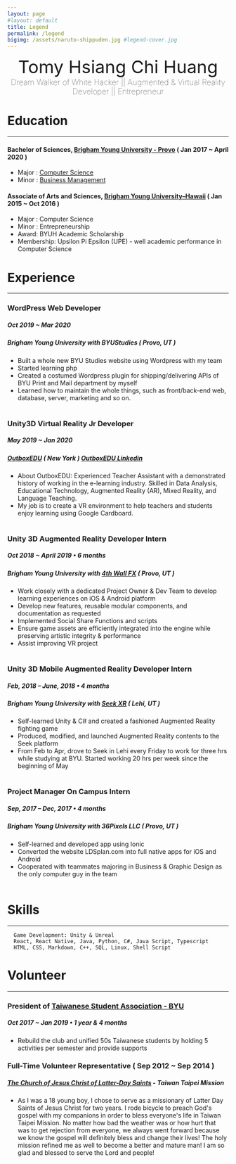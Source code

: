 ```yaml
---
layout: page
#layout: default
title: Legend
permalink: /legend
bigimg: /assets/naruto-shippuden.jpg #legend-cover.jpg
---
```

<div style="text-align: center;">
<div style="font-size: 40px;">Tomy Hsiang Chi Huang</div>
<div style="font-size: 18px; font-weight: 100;">Dream Walker of White Hacker || Augmented & Virtual Reality Developer || Entrepreneur</div>
</div>

# Education
---

#### Bachelor of Sciences, [Brigham Young University - Provo] ( Jan 2017 ~ April 2020 )
- Major : [Computer Science]
- Minor : [Business Management]

#### Associate of Arts and Sciences, [Brigham Young University–Hawaii] ( Jan 2015 ~ Oct 2016 )
- Major : Computer Science
- Minor : Entrepreneurship
- Award: BYUH Academic Scholarship 
- Membership: Upsilon Pi Epsilon (UPE) - well academic performance in Computer Science

# Experience
---

###  WordPress Web Developer 
##### Oct 2019 ~ Mar 2020
##### Brigham Young University with BYUStudies ( Provo, UT )
- Built a whole new BYU Studies website using Wordpress with my team
- Started learning php
- Created a costumed Wordpress plugin for shipping/delivering APIs of BYU Print and Mail department by myself
- Learned how to maintain the whole things, such as front/back-end web, database, server, marketing and so on.
<br><br>

###  Unity3D Virtual Reality Jr Developer 
##### May 2019 ~ Jan 2020
##### [OutboxEDU] ( New York ) [OutboxEDU Linkedin]
- About OutboxEDU: Experienced Teacher Assistant with a demonstrated history of working in the e-learning industry. Skilled in Data Analysis, Educational Technology, Augmented Reality (AR), Mixed Reality, and Language Teaching.
- My job is to create a VR environment to help teachers and students enjoy learning using Google Cardboard.
<br><br>

### Unity 3D Augmented Reality Developer Intern  
##### Oct 2018 ~ April 2019  •  6 months
##### Brigham Young University with [4th Wall FX] ( Provo, UT )
- Work closely with a dedicated Project Owner & Dev Team to develop learning experiences on iOS & Android platform
- Develop new features, reusable modular components, and documentation as requested
- Implemented Social Share Functions and scripts
-  Ensure game assets are efficiently integrated into the engine while preserving artistic integrity & performance
- Assist improving VR project
<br><br>

### Unity 3D Mobile Augmented Reality Developer Intern 
##### Feb, 2018 – June, 2018  •  4 months
##### Brigham Young University with [Seek XR] ( Lehi, UT )
- Self-learned Unity & C# and created a fashioned Augmented Reality fighting game
- Produced, modified, and launched Augmented Reality contents to the Seek platform
-  From Feb to Apr, drove to Seek in Lehi every Friday to work for three hrs while studying at BYU. Started working 20 hrs per week since the beginning of May
<br><br>

### Project Manager On Campus Intern 
##### Sep, 2017 – Dec, 2017  •  4 months
##### Brigham Young University with 36Pixels LLC ( Provo, UT )
- Self-learned and developed app using Ionic
- Converted the website LDSplan.com into full native apps for iOS and Android
- Cooperated with teammates majoring in Business & Graphic Design as the only computer guy in the team
<br><br>

# Skills
---
```
  Game Development: Unity & Unreal
  React, React Native, Java, Python, C#, Java Script, Typescript  
  HTML, CSS, Markdown, C++, SQL, Linux, Shell Script
```

# Volunteer
---

### President of [Taiwanese Student Association - BYU] 
##### Oct 2017 ~ Jan 2019 • 1 year & 4 months
- Rebuild the club and unified 50s Taiwanese students by holding 5 activities per semester and provide supports
<!--<br><br>-->


### Full-Time Volunteer Representative ( Sep 2012 ~ Sep 2014 )
##### [The Church of Jesus Christ of Latter-Day Saints](lds.org) - Taiwan Taipei Mission
- As I was a 18 young boy, I chose to serve as a missionary of Latter Day Saints of Jesus Christ for two years. I rode bicycle to preach God's gospel with my companions in order to bless everyone's life in Taiwan Taipei Mission. No matter how bad the weather was or how hurt that was to get rejection from everyone, we always went forward because we know the gospel will definitely bless and change their lives! The holy mission refined me as well to become a better and mature man! I am so glad and blessed to serve the Lord and people!




[OutboxEDU]: http://outboxedu.com
[OutboxEDU Linkedin]: https://www.linkedin.com/company/cielovr/
[My life experience]: https://www.linkedin.com/in/tomyh/
[Brigham Young University - Provo]: https://www.byu.edu
[Computer Science]: https://catalog.byu.edu/physical-and-mathematical-sciences/computer-science
[Business Management]: https://catalog.byu.edu/business/business-programs
[Brigham Young University–Hawaii]: https://byuh.edu
[4th Wall FX]: https://4thwallfx.com
[ImmersiveBible]: https://4thwallfx.com
[Seek XR]: https://seekxr.com
[Taiwanese Student Association - BYU]: https://www.facebook.com/groups/304356140049505/?ref=bookmarks
